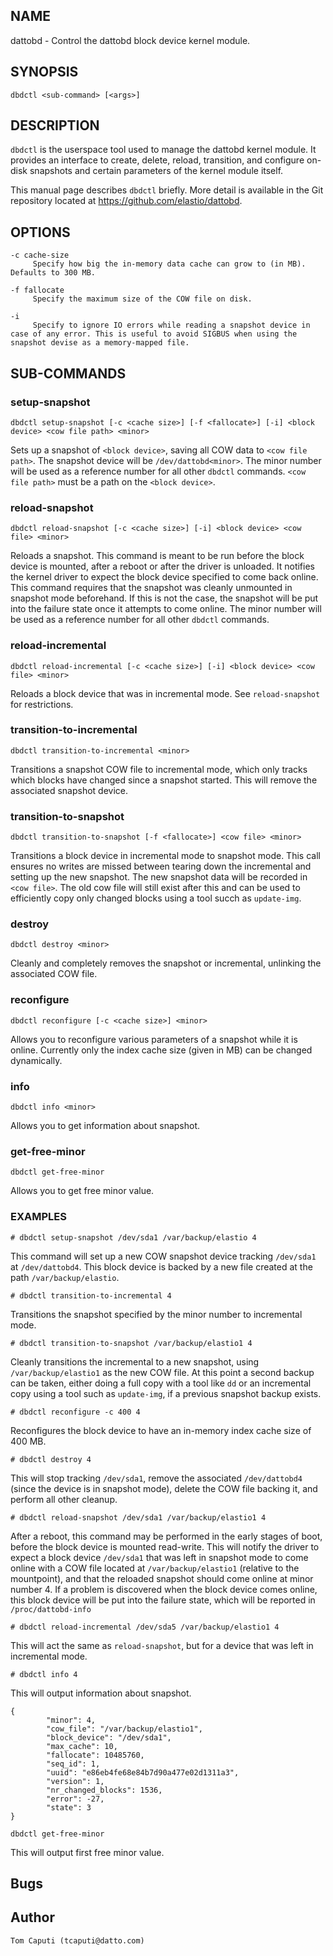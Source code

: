 ## NAME

dattobd - Control the dattobd block device kernel module.

## SYNOPSIS

`dbdctl <sub-command> [<args>]`

## DESCRIPTION

`dbdctl` is the userspace tool used to manage the dattobd kernel module. It provides an interface to create, delete, reload, transition, and configure on-disk snapshots and certain parameters of the kernel module itself.

This manual page describes `dbdctl` briefly. More detail is available in the Git repository located at https://github.com/elastio/dattobd. 

## OPTIONS
    -c cache-size
         Specify how big the in-memory data cache can grow to (in MB). Defaults to 300 MB.

    -f fallocate
         Specify the maximum size of the COW file on disk.

    -i
         Specify to ignore IO errors while reading a snapshot device in case of any error. This is useful to avoid SIGBUS when using the snapshot devise as a memory-mapped file.

## SUB-COMMANDS

### setup-snapshot

`dbdctl setup-snapshot [-c <cache size>] [-f <fallocate>] [-i] <block device> <cow file path> <minor>`

Sets up a snapshot of `<block device>`, saving all COW data to `<cow file path>`. The snapshot device will be `/dev/dattobd<minor>`. The minor number will be used as a reference number for all other `dbdctl` commands. `<cow file path>` must be a path on the `<block device>`.

### reload-snapshot

`dbdctl reload-snapshot [-c <cache size>] [-i] <block device> <cow file> <minor>`

Reloads a snapshot. This command is meant to be run before the block device is mounted, after a reboot or after the driver is unloaded. It notifies the kernel driver to expect the block device specified to come back online. This command requires that the snapshot was cleanly unmounted in snapshot mode beforehand. If this is not the case, the snapshot will be put into the failure state once it attempts to come online. The minor number will be used as a reference number for all other `dbdctl` commands.

### reload-incremental

`dbdctl reload-incremental [-c <cache size>] [-i] <block device> <cow file> <minor>`

Reloads a block device that was in incremental mode. See `reload-snapshot` for restrictions.

### transition-to-incremental

`dbdctl transition-to-incremental <minor>`

Transitions a snapshot COW file to incremental mode, which only tracks which blocks have changed since a snapshot started. This will remove the associated snapshot device.

### transition-to-snapshot

`dbdctl transition-to-snapshot [-f <fallocate>] <cow file> <minor>`

Transitions a block device in incremental mode to snapshot mode. This call ensures no writes are missed between tearing down the incremental and setting up the new snapshot. The new snapshot data will be recorded in `<cow file>`. The old cow file will still exist after this and can be used to efficiently copy only changed blocks using a tool succh as `update-img`.

### destroy

`dbdctl destroy <minor>`

Cleanly and completely removes the snapshot or incremental, unlinking the associated COW file.

### reconfigure

`dbdctl reconfigure [-c <cache size>] <minor>`

Allows you to reconfigure various parameters of a snapshot while it is online. Currently only the index cache size (given in MB) can be changed dynamically.

### info

`dbdctl info <minor>`

Allows you to get information about snapshot.

### get-free-minor

`dbdctl get-free-minor`

Allows you to get free minor value.

### EXAMPLES

`# dbdctl setup-snapshot /dev/sda1 /var/backup/elastio 4`

This command will set up a new COW snapshot device tracking `/dev/sda1` at `/dev/dattobd4`. This block device is backed by a new file created at the path `/var/backup/elastio`.

`# dbdctl transition-to-incremental 4`

Transitions the snapshot specified by the minor number to incremental mode.

`# dbdctl transition-to-snapshot /var/backup/elastio1 4`

Cleanly transitions the incremental to a new snapshot, using `/var/backup/elastio1` as the new COW file. At this point a second backup can be taken, either doing a full copy with a tool like `dd` or an incremental copy using a tool such as `update-img`, if a previous snapshot backup exists.

`# dbdctl reconfigure -c 400 4`

Reconfigures the block device to have an in-memory index cache size of 400 MB.

`# dbdctl destroy 4`

This will stop tracking `/dev/sda1`, remove the associated `/dev/dattobd4` (since the device is in snapshot mode), delete the COW file backing it, and perform all other cleanup.

`# dbdctl reload-snapshot /dev/sda1 /var/backup/elastio1 4`

After a reboot, this command may be performed in the early stages of boot, before the block device is mounted read-write. This will notify the driver to expect a block device `/dev/sda1` that was left in snapshot mode to come online with a COW file located at `/var/backup/elastio1` (relative to the mountpoint), and that the reloaded snapshot should come online at minor number 4. If a problem is discovered when the block device comes online, this block device will be put into the failure state, which will be reported in `/proc/dattobd-info`

`# dbdctl reload-incremental /dev/sda5 /var/backup/elastio1 4`

This will act the same as `reload-snapshot`, but for a device that was left in incremental mode.

`# dbdctl info 4`

This will output information about snapshot.
```
{
        "minor": 4,
        "cow_file": "/var/backup/elastio1",
        "block_device": "/dev/sda1",
        "max_cache": 10,
        "fallocate": 10485760,
        "seq_id": 1,
        "uuid": "e86eb4fe68e84b7d90a477e02d1311a3",
        "version": 1,
        "nr_changed_blocks": 1536,
        "error": -27,
        "state": 3
}
```

`dbdctl get-free-minor`

This will output first free minor value.

## Bugs

## Author

    Tom Caputi (tcaputi@datto.com)
